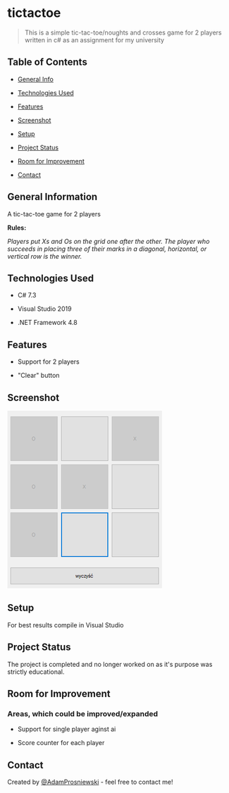 # tictactoe

> This is a simple tic-tac-toe/noughts and crosses game for 2 players written in c# as an assignment for my university



## Table of Contents

* [General Info](#general-information)

* [Technologies Used](#technologies-used)

* [Features](#features)

* [Screenshot](#screenshot)

* [Setup](#setup)

* [Project Status](#project-status)

* [Room for Improvement](#room-for-improvement)

* [Contact](#contact)





## General Information

  A tic-tac-toe game for 2 players
  
  **Rules:**
  
 *Players put Xs and Os on the grid one after the other. 
 The player who succeeds in placing three of their marks in a diagonal, horizontal, or vertical row is the winner.*





## Technologies Used

- C# 7.3

- Visual Studio 2019

- .NET Framework 4.8



## Features

- Support for 2 players

- "Clear" button





## Screenshot

![Example screenshot](./screen1.png)





## Setup

For best results compile in Visual Studio







## Project Status

The project is completed and no longer worked on as it's purpose was strictly educational.





## Room for Improvement

### Areas, which could be improved/expanded

- Support for single player aginst ai

- Score counter for each player







## Contact

Created by [@AdamProsniewski](https://github.com/AdamProsniewski) - feel free to contact me!

